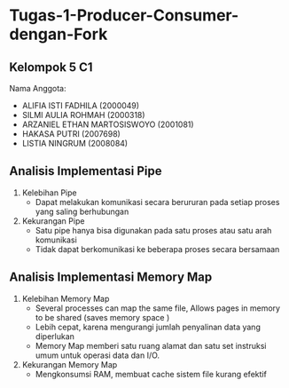# Tugas-1-Producer-Consumer-dengan-Fork

## Kelompok 5 C1
Nama Anggota:
- ALIFIA ISTI FADHILA (2000049)
- SILMI AULIA ROHMAH (2000318)
- ARZANIEL ETHAN MARTOSISWOYO (2001081)
- HAKASA PUTRI (2007698)
- LISTIA NINGRUM (2008084)


## Analisis Implementasi Pipe

1. Kelebihan Pipe
    - Dapat melakukan komunikasi secara berururan pada setiap proses yang saling berhubungan
2. Kekurangan Pipe
    - Satu pipe hanya bisa digunakan pada satu proses atau satu arah komunikasi
    - Tidak dapat berkomunikasi ke beberapa proses secara bersamaan

## Analisis Implementasi Memory Map
1. Kelebihan Memory Map
    - Several processes can map the same file, Allows pages in memory to be shared (saves memory space )
    - Lebih cepat, karena mengurangi jumlah penyalinan data yang diperlukan
    - Memory Map  memberi satu ruang alamat dan satu set instruksi umum untuk operasi data dan I/O.
2. Kekurangan  Memory Map
    - Mengkonsumsi RAM, membuat cache sistem file kurang efektif
